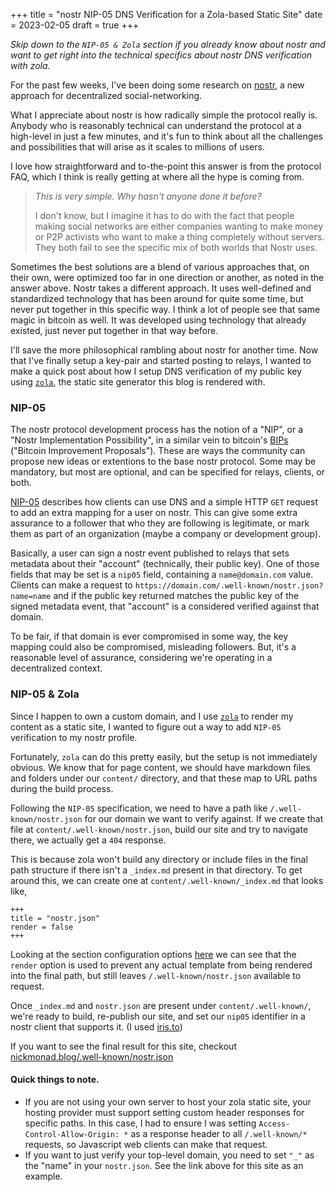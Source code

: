 +++
title = "nostr NIP-05 DNS Verification for a Zola-based Static Site"
date = 2023-02-05
draft = true
+++

<i>Skip down to the `NIP-05 & Zola` section if you already know about nostr and want to get right into the technical
specifics about nostr DNS verification with zola.</i>

For the past few weeks, I've been doing some research on [nostr](https://github.com/nostr-protocol/nostr),
a new approach for decentralized social-networking.

What I appreciate about nostr is how radically simple the protocol really is. Anybody who is reasonably technical can
understand the protocol at a high-level in just a few minutes, and it's fun to think about all the challenges
and possibilities that will arise as it scales to millions of users.

I love how straightforward and to-the-point this answer is from the protocol FAQ, which I think is really getting at
where all the hype is coming from.

> <i>This is very simple. Why hasn't anyone done it before?</i>
>
> I don't know, but I imagine it has to do with the fact that people making social networks are either companies
> wanting to make money or P2P activists who want to make a thing completely without servers.
> They both fail to see the specific mix of both worlds that Nostr uses.

Sometimes the best solutions are a blend of various approaches that, on their own, were optimized too far in one
direction or another, as noted in the answer above. Nostr takes a different approach. It uses well-defined and
standardized technology that has been around for quite some time, but never put together in this specific way. I think
a lot of people see that same magic in bitcoin as well. It was developed using technology that already existed, just
never put together in that way before.

I'll save the more philosophical rambling about nostr for another time. Now that I've finally setup a key-pair and
started posting to relays, I wanted to make a quick post about how I setup DNS verification of my public key using
[`zola`](https://getzola.org), the static site generator this blog is rendered with.

### NIP-05

The nostr protocol development process has the notion of a "NIP", or a "Nostr Implementation Possibility", in a similar
vein to bitcoin's [BIPs](https://bips.dev) ("Bitcoin Improvement Proposals"). These are ways the community can propose
new ideas or extentions to the base nostr protocol. Some may be mandatory, but most are optional, and can be specified
for relays, clients, or both.

[NIP-05](https://github.com/nostr-protocol/nips/blob/master/05.md) describes how clients can use DNS and a simple
HTTP `GET` request to add an extra mapping for a user on nostr. This can give some extra assurance to a follower
that who they are following is legitimate, or mark them as part of an organization (maybe a company or development group).

Basically, a user can sign a nostr event published to relays that sets metadata about their "account"
(technically, their public key). One of those fields that may be set is a `nip05` field, containing a `name@domain.com`
value. Clients can make a request to `https://domain.com/.well-known/nostr.json?name=name` and if the public key returned
matches the public key of the signed metadata event, that "account" is a considered verified against that domain.

To be fair, if that domain is ever compromised in some way, the key mapping could also be compromised, misleading
followers. But, it's a reasonable level of assurance, considering we're operating in a decentralized context.

### NIP-05 & Zola

Since I happen to own a custom domain, and I use [`zola`](https://getzola.org) to render my content as a static site, I
wanted to figure out a way to add `NIP-05` verification to my nostr profile.

Fortunately, `zola` can do this pretty easily, but the setup is not immediately obvious. We know that for page content,
we should have markdown files and folders under our `content/` directory, and that these map to URL paths during the
build process.

Following the `NIP-05` specification, we need to have a path like `/.well-known/nostr.json` for our domain we want
to verify against. If we create that file at `content/.well-known/nostr.json`, build our site and try to navigate there,
we actually get a `404` response.

This is because zola won't build any directory or include files in the final path structure if there isn't a `_index.md`
present in that directory. To get around this, we can create one at `content/.well-known/_index.md` that looks like,

```
+++
title = "nostr.json"
render = false
+++
```

Looking at the section configuration options [here](https://www.getzola.org/documentation/content/section/#front-matter)
we can see that the `render` option is used to prevent any actual template from being rendered into the final path,
but still leaves `/.well-known/nostr.json` available to request.

Once `_index.md` and `nostr.json` are present under `content/.well-known/`, we're ready to build, re-publish our site,
and set our `nip05` identifier in a nostr client that supports it. (I used [iris.to](https://iris.to))

If you want to see the final result for this site, checkout
[nickmonad.blog/.well-known/nostr.json](https://nickmonad.blog/.well-known/nostr.json)

#### Quick things to note.

* If you are not using your own server to host your zola static site, your hosting provider must support setting
custom header responses for specific paths. In this case, I had to ensure I was setting `Access-Control-Allow-Origin: *`
as a response header to all `/.well-known/*` requests, so Javascript web clients can make that request.
* If you want to just verify your top-level domain, you need to set `"_"` as the "name" in your `nostr.json`. See the
link above for this site as an example.
